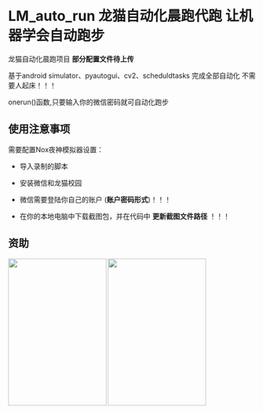 # LM_auto_run 龙猫自动化晨跑代跑 让机器学会自动跑步
龙猫自动化晨跑项目 __部分配置文件待上传__

基于android simulator、pyautogui、cv2、scheduldtasks 完成全部自动化 不需要人起床！！！

onerun()函数,只要输入你的微信密码就可自动化跑步

## 使用注意事项

需要配置Nox夜神模拟器设置：

- 导入录制的脚本

- 安装微信和龙猫校园

- 微信需要登陆你自己的账户 (__账户密码形式__)！！！

- 在你的本地电脑中下载截图包，并在代码中 __更新截图文件路径__ ！！！


## 资助
<img src="https://github.com/VoxHwa/selecting-lesson-fast/blob/main/payment/alipay.jpg" width = "200" height = "300" alt="" align=left />
<img src="https://github.com/VoxHwa/selecting-lesson-fast/blob/main/payment/wechat.jpg" width = "200" height = "300" alt="" align=left />
